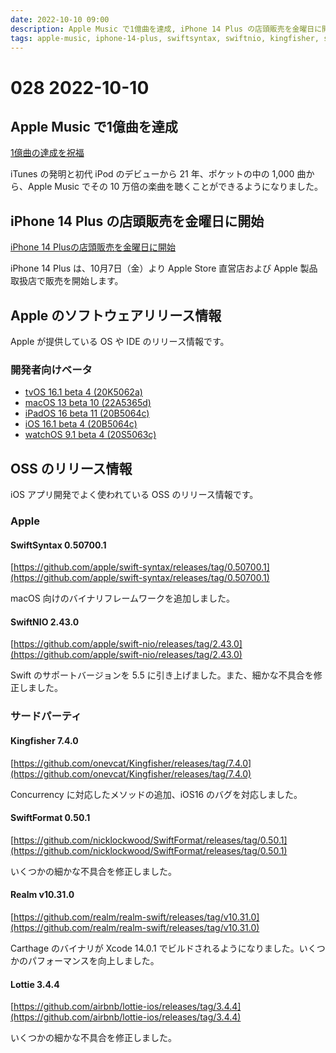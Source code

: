 ```yaml
---
date: 2022-10-10 09:00
description: Apple Music で1億曲を達成, iPhone 14 Plus の店頭販売を金曜日に開始、ほか
tags: apple-music, iphone-14-plus, swiftsyntax, swiftnio, kingfisher, swiftformat, realm, lottie
---
```

# 028 2022-10-10

## Apple Music で1億曲を達成

[1億曲の達成を祝福](https://www.apple.com/jp/newsroom/2022/10/celebrating-100-million-songs/)

iTunes の発明と初代 iPod のデビューから 21 年、ポケットの中の 1,000 曲から、Apple Music でその 10 万倍の楽曲を聴くことができるようになりました。

## iPhone 14 Plus の店頭販売を金曜日に開始

[iPhone 14 Plusの店頭販売を金曜日に開始](https://www.apple.com/jp/newsroom/2022/10/iphone-14-plus-available-in-stores-friday/)

iPhone 14 Plus は、10月7日（金）より Apple Store 直営店および Apple 製品取扱店で販売を開始します。

## Apple のソフトウェアリリース情報

Apple が提供している OS や IDE のリリース情報です。

### 開発者向けベータ

- [tvOS 16.1 beta 4 (20K5062a)](https://developer.apple.com/news/releases/?id=09272022a)
- [macOS 13 beta 10 (22A5365d)](https://developer.apple.com/news/releases/?id=10042022b)
- [iPadOS 16 beta 11 (20B5064c)](https://developer.apple.com/news/releases/?id=10042022c)
- [iOS 16.1 beta 4 (20B5064c)](https://developer.apple.com/news/releases/?id=10042022d)
- [watchOS 9.1 beta 4 (20S5063c)](https://developer.apple.com/news/releases/?id=10052022a)

## OSS のリリース情報

iOS アプリ開発でよく使われている OSS のリリース情報です。

### Apple

#### SwiftSyntax 0.50700.1 

[https://github.com/apple/swift-syntax/releases/tag/0.50700.1](https://github.com/apple/swift-syntax/releases/tag/0.50700.1)

macOS 向けのバイナリフレームワークを追加しました。

#### SwiftNIO 2.43.0

[https://github.com/apple/swift-nio/releases/tag/2.43.0](https://github.com/apple/swift-nio/releases/tag/2.43.0)

Swift のサポートバージョンを 5.5 に引き上げました。また、細かな不具合を修正しました。

### サードパーティ

#### Kingfisher 7.4.0

[https://github.com/onevcat/Kingfisher/releases/tag/7.4.0](https://github.com/onevcat/Kingfisher/releases/tag/7.4.0)

Concurrency に対応したメソッドの追加、iOS16 のバグを対応しました。

#### SwiftFormat 0.50.1

[https://github.com/nicklockwood/SwiftFormat/releases/tag/0.50.1](https://github.com/nicklockwood/SwiftFormat/releases/tag/0.50.1)

いくつかの細かな不具合を修正しました。

#### Realm v10.31.0

[https://github.com/realm/realm-swift/releases/tag/v10.31.0](https://github.com/realm/realm-swift/releases/tag/v10.31.0)

Carthage のバイナリが Xcode 14.0.1 でビルドされるようになりました。いくつかのパフォーマンスを向上しました。

#### Lottie 3.4.4

[https://github.com/airbnb/lottie-ios/releases/tag/3.4.4](https://github.com/airbnb/lottie-ios/releases/tag/3.4.4)

いくつかの細かな不具合を修正しました。
